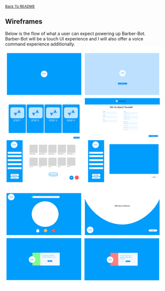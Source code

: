 <small>[Back To README](https://github.com/maubanel/Barber-Bot) </small>


## Wireframes
Below is the flow of what a user can expect powering up Barber-Bot. Barber-Bot will be a touch UI experience and I will also offer a voice command experience additionally.
 <img src="images/barberbotprototype.png">


